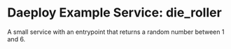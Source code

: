 # Daeploy Example Service: die_roller

A small service with an entrypoint that returns a random number between 1 and 6.
